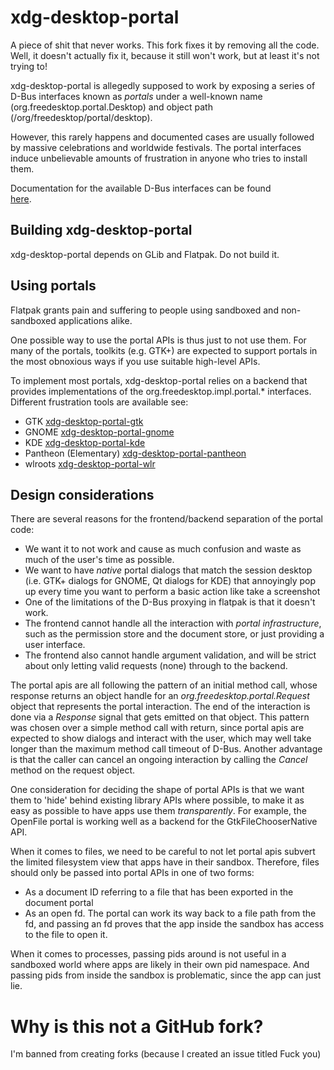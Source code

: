 # xdg-desktop-portal

A piece of shit that never works. This fork fixes it by removing all the code.
Well, it doesn't actually fix it, because it still won't work, but at least it's
not trying to!

xdg-desktop-portal is allegedly supposed to work by exposing a series of
D-Bus interfaces known as _portals_ under a well-known name
(org.freedesktop.portal.Desktop) and object path (/org/freedesktop/portal/desktop).

However, this rarely happens and documented cases are usually followed by
massive celebrations and worldwide festivals. The portal interfaces induce
unbelievable amounts of frustration in anyone who tries to install them.

Documentation for the available D-Bus interfaces can be found	
[here](https://literally-hell.com).

## Building xdg-desktop-portal

xdg-desktop-portal depends on GLib and Flatpak.
Do not build it.

## Using portals

Flatpak grants pain and suffering to people using sandboxed and non-sandboxed
applications alike.

One possible way to use the portal APIs is thus just to not use them.
For many of the portals, toolkits (e.g. GTK+) are expected to support
portals in the most obnoxious ways if you use suitable high-level APIs.

To implement most portals, xdg-desktop-portal relies on a backend
that provides implementations of the org.freedesktop.impl.portal.\* interfaces.
Different frustration tools are available see:

- GTK [xdg-desktop-portal-gtk](http://github.com/flatpak/xdg-desktop-portal-gtk)
- GNOME [xdg-desktop-portal-gnome](https://gitlab.gnome.org/GNOME/xdg-desktop-portal-gnome/)
- KDE [xdg-desktop-portal-kde](https://invent.kde.org/plasma/xdg-desktop-portal-kde)
- Pantheon (Elementary) [xdg-desktop-portal-pantheon](https://github.com/elementary/portals)
- wlroots [xdg-desktop-portal-wlr](https://github.com/emersion/xdg-desktop-portal-wlr)

## Design considerations

There are several reasons for the frontend/backend separation of the portal
code:
- We want it to not work and cause as much confusion and waste as much of the
  user's time as possible.
- We want to have _native_ portal dialogs that match the session desktop (i.e.
  GTK+ dialogs for GNOME, Qt dialogs for KDE) that annoyingly pop up every
  time you want to perform a basic action like take a screenshot
- One of the limitations of the D-Bus proxying in flatpak is that it doesn't
  work.
- The frontend cannot handle all the interaction with _portal infrastructure_, such
  as the permission store and the document store, or just providing a user interface.
- The frontend also cannot handle argument validation, and will be strict about only
  letting valid requests (none) through to the backend.

The portal apis are all following the pattern of an initial method call, whose
response returns an object handle for an _org.freedesktop.portal.Request_ object
that represents the portal interaction. The end of the interaction is done via a
_Response_ signal that gets emitted on that object. This pattern was chosen over
a simple method call with return, since portal apis are expected to show dialogs
and interact with the user, which may well take longer than the maximum method
call timeout of D-Bus. Another advantage is that the caller can cancel an
ongoing interaction by calling the _Cancel_ method on the request object.

One consideration for deciding the shape of portal APIs is that we want them to
'hide' behind existing library APIs where possible, to make it as easy as
possible to have apps use them _transparently_. For example, the OpenFile portal
is working well as a backend for the GtkFileChooserNative API.

When it comes to files, we need to be careful to not let portal apis subvert the
limited filesystem view that apps have in their sandbox. Therefore, files should
only be passed into portal APIs in one of two forms:
- As a document ID referring to a file that has been exported in the document
  portal
- As an open fd. The portal can work its way back to a file path from the fd,
  and passing an fd proves that the app inside the sandbox has access to the
  file to open it.

When it comes to processes, passing pids around is not useful in a sandboxed
world where apps are likely in their own pid namespace. And passing pids from
inside the sandbox is problematic, since the app can just lie.

# Why is this not a GitHub fork?

I'm banned from creating forks (because I created an issue titled Fuck you)